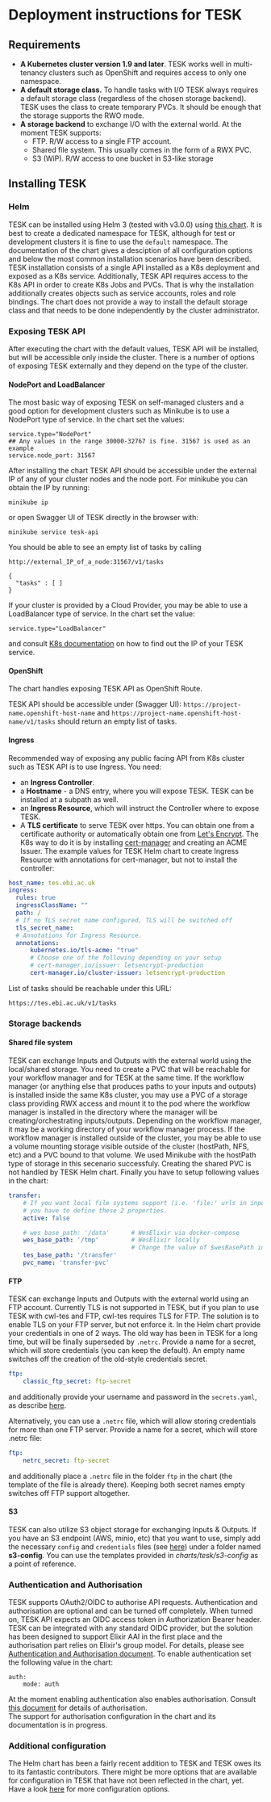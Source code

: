 # Deployment instructions for TESK
## Requirements
* **A Kubernetes cluster version 1.9 and later**. TESK works well in multi-tenancy clusters such as OpenShift and requires access to only one namespace.
* **A default storage class.** To handle tasks with I/O TESK always requires a default storage class (regardless of the chosen storage backend). TESK uses the class to create temporary PVCs. It should be enough that the storage supports the RWO mode.
* **A storage backend** to exchange I/O with the external world. At the moment TESK supports:
  * FTP. R/W access to a single FTP account.
  * Shared file system. This usually comes in the form of a RWX PVC.
  * S3 (WiP). R/W access to one bucket in S3-like storage

## Installing TESK
### Helm
TESK can be installed using Helm 3 (tested with v3.0.0) using [this chart](../charts/tesk). It is best to create a dedicated namespace for TESK, although for test or development clusters it is fine to use the `default` namespace.
The documentation of the chart gives a desciption of all configuration options and below the most common installation scenarios have been described.
TESK installation consists of a single API installed as a K8s deployment and exposed as a K8s service. Additionally, TESK API requires access to the K8s API in order to create K8s Jobs and PVCs. That is why the installation additionally creates objects such as service accounts, roles and role bindings.
The chart does not provide a way to install the default storage class and that needs to be done independently by the cluster administrator.

### Exposing TESK API
After executing the chart with the default values, TESK API will be installed, but will be accessible only inside the cluster. There is a number of options of exposing TESK externally and they depend on the type of the cluster.

#### NodePort and LoadBalancer
The most basic way of exposing TESK on self-managed clusters and a good option for development clusters such as Minikube is to use a NodePort type of service.
In the chart set the values:
```
service.type="NodePort"
## Any values in the range 30000-32767 is fine. 31567 is used as an example
service.node_port: 31567
```
After installing the chart TESK API should be accessible under the external IP of any of your cluster nodes and the node port. For minikube you can obtain the IP by running:
```
minikube ip
```
or open Swagger UI of TESK directly in the browser with:
```
minikube service tesk-api
```
You should be able to see an empty list of tasks by calling
```
http://external_IP_of_a_node:31567/v1/tasks

{
  "tasks" : [ ]
}

```
If your cluster is provided by a Cloud Provider, you may be able to use a LoadBalancer type of service. In the chart set the value:
```
service.type="LoadBalancer"
```
and consult [K8s documentation](https://kubernetes.io/docs/tasks/access-application-cluster/create-external-load-balancer/) on how to find out the IP of your TESK service.

#### OpenShift
The chart handles exposing TESK API as OpenShift Route.

TESK API should be accessible under (Swagger UI):
`https://project-name.openshift-host-name`
and
`https://project-name.openshift-host-name/v1/tasks`
should return an empty list of tasks.

#### Ingress
Recommended way of exposing any public facing API from K8s cluster such as TESK API is to use Ingress.
You need:
* an **Ingress Controller**.
* a **Hostname** - a DNS entry, where you will expose TESK. TESK can be installed at a subpath as well.
* an **Ingress Resource**, which will instruct the Controller where to expose TESK.
* A **TLS certificate** to serve TESK over https. You can obtain one from a certificate authority or automatically obtain one from [Let's Encrypt](https://letsencrypt.org/). The K8s way to do it is by installing [cert-manager](https://cert-manager.io/) and creating an ACME Issuer.
The example values for TESK Helm chart to create Ingress Resource with annotations for cert-manager, but not to install the controller:
```yaml
host_name: tes.ebi.ac.uk
ingress:
  rules: true
  ingressClassName: ""
  path: /
  # If no TLS secret name configured, TLS will be switched off
  tls_secret_name:
  # Annotations for Ingress Resource.
  annotations:
      kubernetes.io/tls-acme: "true"
      # Choose one of the following depending on your setup
      # cert-manager.io/issuer: letsencrypt-production
      cert-manager.io/cluster-issuer: letsencrypt-production
```
List of tasks should be reachable under this URL:
```
https://tes.ebi.ac.uk/v1/tasks
```

### Storage backends

#### Shared file system
TESK can exchange Inputs and Outputs with the external world using the local/shared storage. You need to create a PVC that will be reachable for your workflow manager and for TESK at the same time.
If the workflow manager (or anything else that produces paths to your inputs and outputs) is installed inside the same K8s cluster, you may use a PVC of a storage class providing RWX access and mount it to the pod where the workflow manager is installed in the directory where the manager will be creating/orchestrating inputs/outputs. Depending on the workflow manager, it may be a working directory of your workflow manager process.
If the workflow manager is installed outside of the cluster, you may be able to use a volume mounting storage visible outside of the cluster (hostPath, NFS, etc) and a PVC bound to that volume. We used Minikube with the hostPath type of storage in this secenario successfuly.
Creating the shared PVC is not handled by TESK Helm chart.
Finally you have to setup following values in the chart:
```yaml
transfer:
    # If you want local file systems support (i.e. 'file:' urls in inputs and outputs),
    # you have to define these 2 properties.
    active: false

    # wes_base_path: '/data'      # WesElixir via docker-compose
    wes_base_path: '/tmp'         # WesElixir locally
                                  # Change the value of $wesBasePath in minikubeStart accordingly
    tes_base_path: '/transfer'
    pvc_name: 'transfer-pvc'  
```    

#### FTP
TESK can exchange Inputs and Outputs with the external world using an FTP account. Currently TLS is not supported in TESK, but if you plan to use TESK with cwl-tes and FTP, cwl-tes requires TLS for FTP. The solution is to enable TLS on your FTP server, but not enforce it.
In the Helm chart provide your credentials in one of 2 ways. The old way has been in TESK for a long time, but will be finally superseded by `.netrc`. Provide a name for a secret, which will store credentials (you can keep the default). An empty name switches off the creation of the old-style credentials secret.
```yaml
ftp:
    classic_ftp_secret: ftp-secret
```
and additionally provide your username and password in the `secrets.yaml`, as describe [here](../charts/tesk/README.md).

Alternatively, you can use a `.netrc` file, which will allow storing credentials for more than one FTP server.
Provide a name for a secret, which will store .netrc file:
```yaml
ftp:
    netrc_secret: ftp-secret
```
and additionally place a `.netrc` file in the folder `ftp` in the chart (the template of the file is already there).
Keeping both secret names empty switches off FTP support altogether.

#### S3
TESK can also utilize S3 object storage for exchanging Inputs & Outputs. If you have an S3 endpoint (AWS, minio, etc) that you want to use, simply add the necessary `config` and `credentials` files (see [here](https://docs.aws.amazon.com/cli/latest/userguide/cli-configure-files.html)) under a folder named **s3-config**. You can use the templates provided in *charts/tesk/s3-config* as a point of reference.

### Authentication and Authorisation
TESK supports OAuth2/OIDC to authorise API requests. Authentication and authorisation are optional and can be turned off completely. When turned on, TESK API expects an OIDC access token in Authorization Bearer header. TESK can be integrated with any standard OIDC provider, but the solution has been designed to support Elixir AAI in the first place and the authorisation part relies on Elixir's group model. For details, please see [Authentication and Authorisation document](https://github.com/EMBL-EBI-TSI/tesk-api/blob/master/auth.md).
To enable authentication set the following value in the chart:
```
auth:
    mode: auth
```
At the moment enabling authentication also enables authorisation. Consult [this document](https://github.com/EMBL-EBI-TSI/tesk-api/blob/master/auth.md) for details of authorisation.  
The support for authorisation configuration in the chart and its documentation is in progress.
### Additional configuration
The Helm chart has been a fairly recent addition to TESK and TESK owes its to its fantastic contributors. There might be more options that are available for configuration in TESK that have not been reflected in the chart, yet. Have a look [here](https://github.com/EMBL-EBI-TSI/tesk-api) for more configuration options.
